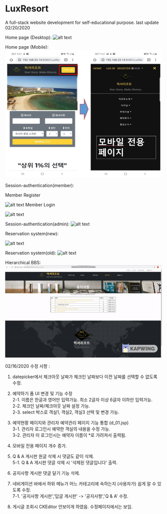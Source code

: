 # LuxResort
A full-stack website development for self-educational purpose. last update 02/20/2020

Home page (Desktop): 
![alt text](https://github.com/dabitk/LuxResort/blob/master/main_page.gif "Main Page")

Home page (Mobile):
![alt text](https://github.com/dabitk/LuxResort/blob/master/mobilePg.JPG "Mobile Page")

Session-authentication(member):

Member Register

![alt text](https://github.com/dabitk/LuxResort/blob/master/session_memberRegister.gif "Session Auth1")
Member Login

![alt text](https://github.com/dabitk/LuxResort/blob/master/session_memberLogin.gif "Session Auth2")

Session-authentication(admin):
![alt text](https://github.com/dabitk/LuxResort/blob/master/session_login.gif "Session Auth3")

Reservation system(new):

![alt text](https://github.com/dabitk/LuxResort/blob/master/Ajax_reservation.gif "Reservation System1")

Reservation system(old):
![alt text](https://github.com/dabitk/LuxResort/blob/master/reservation_system.gif "Reservation System2")

Hierarchical BBS:
![alt text](https://github.com/dabitk/LuxResort/blob/master/hierarchical_bbs.gif "Bbs")


02/16/2020 수정 사항 :
1. datepicker에서 체크아웃 날짜가 체크인 날짜보다 이전 날짜를 선택할 수 없도록 수정.

2. 예약하기 폼 UI 변경 및 기능 수정 <br/>
	2-1. 이름은 한글과 영어만 입력가능. 최소 2글자 이상 6글자 이하만 입력가능.<br/>
	2-2. 체크인 날짜/체크아웃 날짜 설정 가능.<br/>
	2-3. select 박스로 객실1, 객실2, 객실3 선택 및 변경 가능.<br/>

3. 예약현황 페이지와 관리자 예약관리 페이지 기능 통합 (d_01.jsp) <br/>
	3-1. 관리자 로그인시 예약한 객실의 내용을 수정 가능. <br/>
	3-2. 관리자 미 로그인시는 예약자 이름이 *로 가려져서 출력됨.<br/> 

4. 모바일 전용 페이지 개수 증가.</br>

5. Q & A 게시판 원글 삭제 시 댓글도 같이 삭제. <br/>
	5-1. Q & A 게시판 댓글 삭제 시 '삭제된 댓글입니다' 출력. <br/>

6. 공지사항 게시판 댓글 달기 기능 삭제. <br/>

7. 네비게이션 바에서 하위 메뉴가 어느 카테고리에 속하는지 (사용자가) 쉽게 알 수 있도록 수정. <br/>
	7-1. '공지사항 게시판','답글 게시판' -> '공지사항','Q & A' 수정. <br/>

8. 게시글 조회시 CKEditor 안보이게 하였음. 수정페이지에서는 보임. <br/>

